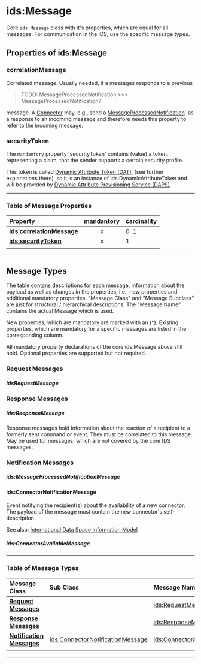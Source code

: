 # ids:Message

Core `ids:Message` class with it's properties, which are equal for all messages.
 For communication in the IDS, use the specific message types.


## Properties of ids:Message

### correlationMessage

Correlated message. Usually needed, if a messages responds to a previous

> TODO: MessageProcessedNotification >>> MessageProcessedNotification?

 message. A [Connector](../../Connector/) may, e.g., send a [MessageProcessedNotification](#messageprocessednotificationmessage)` as
 a response to an incoming message and therefore needs this property to
 refer to the incoming message.


### securityToken

The `mandantory` property 'securityToken' contains (value) a token, representing a claim, that
 the sender supports a certain security profile.

This token is called [Dynamic Attribute Token (DAT)](../../DAPS/README.md#dynamic-attribute-token-dat),
 (see further explanations there), so it is an instance of ids:DynamicAttributeToken and will be provided by [Dynamic Attribute Provisioning Service (DAPS)](/DAPS/README.md#dynamic-attribute-provisioning-service-daps). 

---

### Table of Message Properties

|**Property**|mandantory|cardinality|
|:---|:---:|:---|
|**[ids:correlationMessage](#correlationmessage)**|x|0..1|                        
|**[ids:securityToken](#securityToken)**|x|1|                        
|||

---

## Message Types

The table contans descriptions for each message, information about the payload
 as well as changes in the properties, i.e., new properties and additional
 mandatory properties. "Message Class" and "Message Subclass" are just for
 structural / hierarchical descriptions. The "Message Name" contains the
 actual Message which is used.
 
New properties, which are mandatory are marked with an (*). Existing
 properties, which are mandatory for a specific messages are listed
 in the corresponding column.

All mandatory property declarations of the core ids:Message above still hold.
 Optional properties are supported but not required.


### Request Messages

##### idsRequestMessage

### Response Messages

##### ids:ResponseMessage

Response messages hold information about the reaction of a recipient to a
 formerly sent command or event. They must be correlated to this message. May
 be used for messages, which are not covered by the core IDS messages.


### Notification Messages

##### ids:MessageProcessedNotificationMessage

#### ids:ConnectorNotificationMessage

Event notifying the recipient(s) about the availability of a new connector.
 The payload of the message must contain the new connector's self-description.

See also: [International Data Space Information Model](https://w3id.org/idsa/core)

##### ids:ConnectorAvailableMessage

---

### Table of Message Types

| **Message Class** | Sub Class | Message Name |
|:---|:---|:---|
|**[Request Messages](#request-messages)**            |                                 | [ids:RequestMessage](#requestmessage)
|**[Response Messages](#response-messages)**            |                               | [ids:ResponseMessage](#responsemessage)
|**[Notification Messages](#notification-messages)**  | [ids:ConnectorNotificationMessage](#connectornotificationmessage) | [ids:ConnectorAvailableMessage](#connectoravailablemessage)
|||

---
